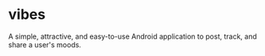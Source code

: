 # vibes
A simple, attractive, and easy-to-use Android application to post, track, and share a user's moods.
